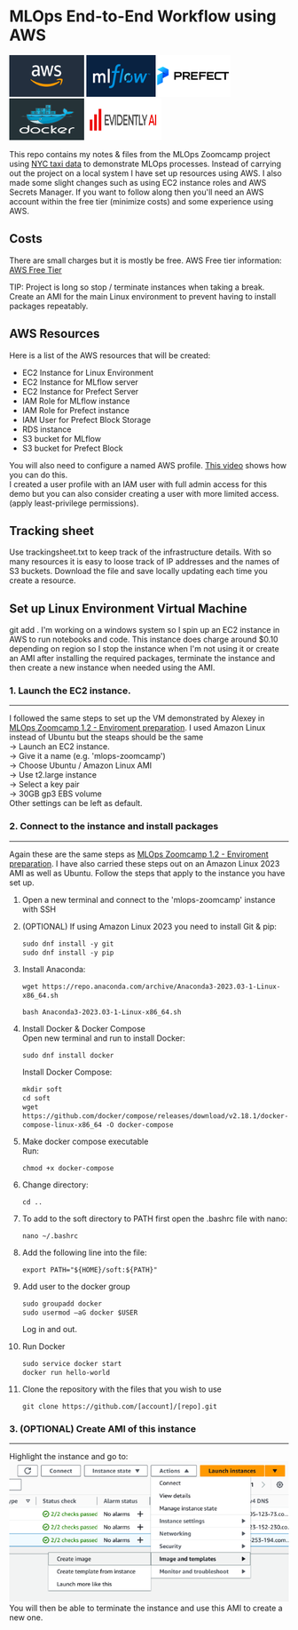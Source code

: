 # MLOps End-to-End Workflow using AWS

<img src="images\aws_logo.png" width="135" height="75"/> <img src="images\mlflow_logo.png" width="125" height="75"/><img src="images\prefect_logo.png" width="135" height="75"/> <img src="images\docker_logo.png" width="135" height="75"/> <img src="images\evidently_ai_logo.png" width="135" height="75"/> 

This repo contains my notes & files from the MLOps Zoomcamp project using [NYC taxi data](https://www.nyc.gov/site/tlc/about/tlc-trip-record-data.page) to demonstrate MLOps processes. Instead of carrying out the project on a local system I have set up resources using AWS. I also made some slight changes such as using EC2 instance roles and  AWS Secrets Manager. If you want to follow along then you'll need an AWS account within the free tier (minimize costs) and some experience using AWS.

## Costs

There are small charges but it is mostly be free.  AWS Free tier information: [AWS Free Tier](https://aws.amazon.com/free/?all-free-tier.sort-by=item.additionalFields.SortRank&all-free-tier.sort-order=asc&awsf.Free%20Tier%20Types=*all&awsf.Free%20Tier%20Categories=categories%23serverless)

TIP: Project is long so stop / terminate instances when taking a break. Create an AMI for the main Linux environment to prevent having to install packages repeatably.

## AWS Resources

Here is a list of the AWS resources that will be created: 
* EC2 Instance for Linux Environment
* EC2 Instance for MLflow server
* EC2 Instance for Prefect Server
* IAM Role for MLflow instance
* IAM Role for Prefect instance
* IAM User for Prefect Block Storage
* RDS instance
* S3 bucket for MLflow
* S3 bucket for Prefect Block 

You will also need to configure a named AWS profile. [This video](https://www.youtube.com/watch?v=vTJSV5xeQ5c) shows how you can do this.\
I created a user profile with an IAM user with full admin access for this demo but you can also consider creating a user with more limited access. (apply least-privilege permissions).

## Tracking sheet

Use trackingsheet.txt to keep track of the infrastructure details. With so many resources it is easy to loose track of IP addresses and the names of S3 buckets. Download the file and save locally updating each time you create a resource.

## Set up Linux Environment Virtual Machine
git add .
I'm working on a windows system so I spin up an EC2 instance in AWS to run notebooks and code. This instance does charge around $0.10 depending on region so I stop the instance when I'm not using it or create an AMI after installing the required packages, terminate the instance and then create a new instance when needed using the AMI.

### 1. Launch the EC2 instance.
---
I followed the same steps to set up the VM demonstrated by Alexey in [MLOps Zoomcamp 1.2 - Enviroment preparation](https://www.youtube.com/watch?v=IXSiYkP23zo&list=PL3MmuxUbc_hIUISrluw_A7wDSmfOhErJK). I used Amazon Linux instead of Ubuntu but the steaps should be the same \
-> Launch an EC2 instance. \
-> Give it a name (e.g. 'mlops-zoomcamp')\
-> Choose Ubuntu / Amazon Linux AMI \
-> Use t2.large instance \
-> Select a key pair \
-> 30GB gp3 EBS volume \
Other settings can be left as default.

 ### 2. Connect to the instance and install packages
---
Again these are the same steps as [MLOps Zoomcamp 1.2 - Enviroment preparation](https://www.youtube.com/watch?v=IXSiYkP23zo&list=PL3MmuxUbc_hIUISrluw_A7wDSmfOhErJK). I have also carried these steps out on an Amazon Linux 2023 AMI as well as Ubuntu. Follow the steps that apply to the instance you have set up. 
1. Open a new terminal and connect to the 'mlops-zoomcamp' instance with SSH

2. (OPTIONAL) If using Amazon Linux 2023 you need to install Git & pip:
    ```console
    sudo dnf install -y git
    sudo dnf install -y pip
    ``` 
4. Install Anaconda:
    ```console
    wget https://repo.anaconda.com/archive/Anaconda3-2023.03-1-Linux-x86_64.sh
    ```
    ```console
    bash Anaconda3-2023.03-1-Linux-x86_64.sh
    ```

5. Install Docker & Docker Compose\
    Open new terminal and run to install Docker:
    ```console
    sudo dnf install docker
    ```
    Install Docker Compose:
    ```console
    mkdir soft
    cd soft
    wget https://github.com/docker/compose/releases/download/v2.18.1/docker-compose-linux-x86_64 -O docker-compose
    ```

6. Make docker compose executable \
    Run:
    ```console
    chmod +x docker-compose
    ```
2. Change directory:
    ```console
    cd ..
    ```
3. To add to the soft directory to PATH first open the .bashrc file with nano:
    ```console
    nano ~/.bashrc
    ```
4. Add the following line into the file:
    ```console
    export PATH="${HOME}/soft:${PATH}"
    ```
5. Add user to the docker group
    ```console
    sudo groupadd docker
    sudo usermod –aG docker $USER
    ```
    Log in and out.
6. Run Docker
    ```console
    sudo service docker start
    docker run hello-world
    ```

7. Clone the repository with the files that you wish to use
    ```console
    git clone https://github.com/[account]/[repo].git
    ```

### 3. (OPTIONAL) Create AMI of this instance
---
Highlight the instance and go to:
![Alt text](images/linux_create_image.png)\
You will then be able to terminate the instance and use this AMI to create a new one.

